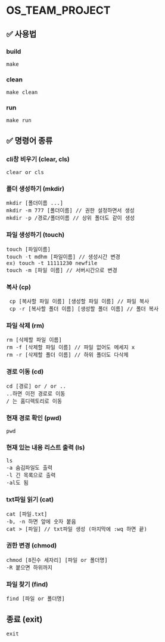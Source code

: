 # OS_TEAM_PROJECT

## ✅ 사용법

### build

<pre>make</pre>

### clean

<pre>make clean</pre>

### run

<pre>make run</pre>

## ✅ 명령어 종류

### cli창 비우기 (clear, cls)

<pre>clear or cls</pre>

### 폴더 생성하기 (mkdir)

<pre>mkdir [폴더이름 ...]
mkdir -m 777 [폴더이름] // 권한 설정하면서 생성
mkdir -p /경로/폴더이름 // 상위 폴더도 같이 생성
</pre>

### 파일 생성하기 (touch)

<pre>touch [파일이름]
touch -t mdhm [파일이름] // 생성시간 변경 
ex) touch -t 11111230 newfile
touch -m [파일 이름] // 서버시간으로 변경
</pre>

### 복사 (cp)

<pre>
 cp [복사할 파일 이름] [생성할 파일 이름] // 파일 복사
 cp -r [복사할 폴더 이름] [생성할 폴더 이름] // 폴더 복사
</pre>

### 파일 삭제 (rm)

<pre>
rm [삭제할 파일 이름]
rm -f [삭제할 파일 이름] // 파일 없어도 메세지 x
rm -r [삭제할 폴더 이름] // 하위 폴더도 다삭제
</pre>

### 경로 이동 (cd)

<pre>
cd [경로] or / or ..
..하면 이전 경로로 이동
/ 는 홈디렉토리로 이동
</pre>

### 현재 경로 확인 (pwd)

<pre>pwd</pre>

### 현재 있는 내용 리스트 출력 (ls)

<pre>
ls
-a 숨김파일도 출력
-l 긴 목록으로 출력
-al도 됨
</pre>

### txt파일 읽기 (cat)

<pre>
cat [파일.txt] 
-b, -n 하면 앞에 숫자 붙음
cat > [파일] // txt파일 생성 (마지막에 :wq 하면 끝)
</pre>

### 권한 변경 (chmod)

<pre>
chmod [8진수 세자리] [파일 or 폴더명]
-R 붙으면 하위까지
</pre>

### 파일 찾기 (find)

<pre>
find [파일 or 폴더명]
</pre>

## 종료 (exit)

<pre>
exit
</pre>
